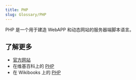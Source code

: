 ```yaml
---
title: PHP
slug: Glossary/PHP
---
```

PHP 是一个用于建造 WebAPP 和动态网站的服务器端脚本语言。

## 了解更多

- [官方网站](https://php.net/)
- 在维基百科上的 [PHP](https://zh.wikipedia.org/wiki/PHP)
- 在 Wikibooks 上的 [PHP](https://en.wikibooks.org/wiki/PHP_Programming)
